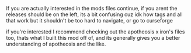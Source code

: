 If you are actually interested in the mods files continue, if you arent the releases should be on the left, its a bit confusing cuz idk how tags and all that work but it shouldn't be too hard to navigate, or go to curseforge

if you're interested I recommend checking out the apotheosis x iron's files too, thats what I built this mod off of, and its generally gives you a better understanding of apotheosis and the like.
